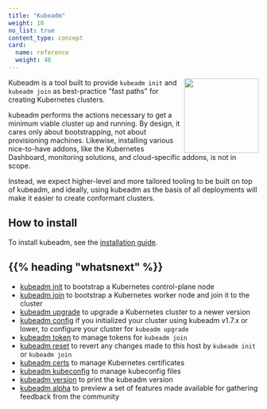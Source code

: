 ```yaml
---
title: "Kubeadm"
weight: 10
no_list: true
content_type: concept
card:
  name: reference
  weight: 40
---
```


<img src="/images/kubeadm-stacked-color.png" align="right" width="150px">Kubeadm is a tool built to provide `kubeadm init` and `kubeadm join` as best-practice "fast paths" for creating Kubernetes clusters.

kubeadm performs the actions necessary to get a minimum viable cluster up and running. By design, it cares only about bootstrapping, not about provisioning machines. Likewise, installing various nice-to-have addons, like the Kubernetes Dashboard, monitoring solutions, and cloud-specific addons, is not in scope.

Instead, we expect higher-level and more tailored tooling to be built on top of kubeadm, and ideally, using kubeadm as the basis of all deployments will make it easier to create conformant clusters.

## How to install

To install kubeadm, see the [installation guide](/docs/kubernetes/en/setup/production-environment/tools/kubeadm/install-kubeadm).

## {{% heading "whatsnext" %}}

* [kubeadm init](/docs/kubernetes/en/reference/setup-tools/kubeadm/kubeadm-init) to bootstrap a Kubernetes control-plane node
* [kubeadm join](/docs/kubernetes/en/reference/setup-tools/kubeadm/kubeadm-join) to bootstrap a Kubernetes worker node and join it to the cluster
* [kubeadm upgrade](/docs/kubernetes/en/reference/setup-tools/kubeadm/kubeadm-upgrade) to upgrade a Kubernetes cluster to a newer version
* [kubeadm config](/docs/kubernetes/en/reference/setup-tools/kubeadm/kubeadm-config) if you initialized your cluster using kubeadm v1.7.x or lower, to configure your cluster for `kubeadm upgrade`
* [kubeadm token](/docs/kubernetes/en/reference/setup-tools/kubeadm/kubeadm-token) to manage tokens for `kubeadm join`
* [kubeadm reset](/docs/kubernetes/en/reference/setup-tools/kubeadm/kubeadm-reset) to revert any changes made to this host by `kubeadm init` or `kubeadm join`
* [kubeadm certs](/docs/kubernetes/en/reference/setup-tools/kubeadm/kubeadm-certs) to manage Kubernetes certificates
* [kubeadm kubeconfig](/docs/kubernetes/en/reference/setup-tools/kubeadm/kubeadm-kubeconfig) to manage kubeconfig files
* [kubeadm version](/docs/kubernetes/en/reference/setup-tools/kubeadm/kubeadm-version) to print the kubeadm version
* [kubeadm alpha](/docs/kubernetes/en/reference/setup-tools/kubeadm/kubeadm-alpha) to preview a set of features made available for gathering feedback from the community
